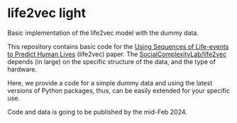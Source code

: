 # life2vec light
Basic implementation of the life2vec model with the dummy data. 

This repository contains basic code for the [Using Sequences of Life-events to Predict Human Lives](https://doi.org/10.21203/rs.3.rs-2975478/v1) (life2vec) paper. The [SocialComplexityLab/life2vec](https://github.com/SocialComplexityLab/life2vec) depends (in large) on the specific structure of the data, and the type of hardware.

Here, we provide a code for a simple dummy data and using the latest versions of Python packages, thus, can be easily extended for your specific use.

Code and data is going to be published by the mid-Feb 2024.


